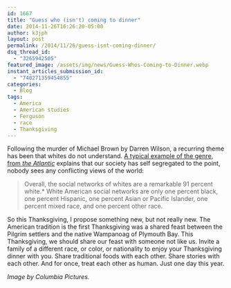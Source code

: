 ```yaml
---
id: 1667
title: "Guess who (isn't) coming to dinner"
date: 2014-11-26T16:26:20-05:00
author: k3jph
layout: post
permalink: /2014/11/26/guess-isnt-coming-dinner/
dsq_thread_id:
  - "3265942505"
featured_image: /assets/img/news/Guess-Whos-Coming-to-Dinner.webp
instant_articles_submission_id:
  - "740271359454855"
categories:
  - Blog
tags:
  - America
  - American studies
  - Ferguson
  - race
  - Thanksgiving
---
```


Following the murder of Michael Brown by Darren Wilson, a recurring theme has been that whites do not understand.  [A typical example of the genre, from *the Atlantic*](http://www.theatlantic.com/national/archive/2014/08/self-segregation-why-its-hard-for-whites-to-understand-ferguson/378928/?single_page=true) explains that our society has self segregated to the point, nobody sees any conflicting views of the world:

> Overall, the social networks of whites are a remarkable 91 percent white.* White American social networks are only one percent black, one percent Hispanic, one percent Asian or Pacific Islander, one percent mixed race, and one percent other race.

So this Thanksgiving, I propose something new, but not really new.  The American tradition is the first Thanksgiving was a shared feast between the Pilgrim settlers and the native Wampanoag of Plymouth Bay.  This Thanksgiving, we should share our feast with someone not like us.  Invite a family of a different race, or color, or nationality to enjoy your Thanksgiving dinner with you.  Share traditional foods with each other.  Share stories with each other.  And for once, treat each other as human.  Just one day this year.

_Image by Columbia Pictures._
